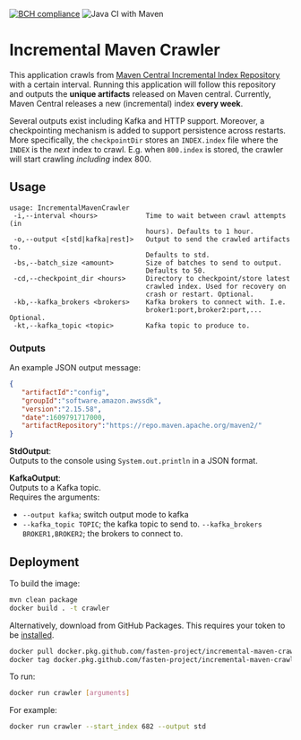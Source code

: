 [![BCH compliance](https://bettercodehub.com/edge/badge/fasten-project/incremental-maven-crawler?branch=main)](https://bettercodehub.com/) ![Java CI with Maven](https://github.com/fasten-project/incremental-maven-crawler/workflows/Java%20CI%20with%20Maven/badge.svg)
# Incremental Maven Crawler
This application crawls from [Maven Central Incremental Index Repository](https://repo1.maven.org/maven2/.index/) with a certain interval. 
Running this application will follow this repository and outputs the __unique artifacts__ released on Maven central.
Currently, Maven Central releases a new (incremental) index __every week__. 

Several outputs exist including Kafka and HTTP support. Moreover, a checkpointing mechanism is added to support persistence across restarts.
More specifically, the `checkpointDir` stores an `INDEX.index` file where the `INDEX` is the _next_ index to crawl. E.g. when `800.index` is stored, the crawler will start crawling _including_ index 800.

## Usage
```
usage: IncrementalMavenCrawler
 -i,--interval <hours>            Time to wait between crawl attempts (in
                                  hours). Defaults to 1 hour.
 -o,--output <[std|kafka|rest]>   Output to send the crawled artifacts to.
                                  Defaults to std.
 -bs,--batch_size <amount>        Size of batches to send to output.
                                  Defaults to 50.
 -cd,--checkpoint_dir <hours>     Directory to checkpoint/store latest
                                  crawled index. Used for recovery on
                                  crash or restart. Optional.
 -kb,--kafka_brokers <brokers>    Kafka brokers to connect with. I.e.
                                  broker1:port,broker2:port,... Optional.
 -kt,--kafka_topic <topic>        Kafka topic to produce to.
```

### Outputs
An example JSON output message:
```json
{
   "artifactId":"config",
   "groupId":"software.amazon.awssdk",
   "version":"2.15.58",
   "date":1609791717000,
   "artifactRepository":"https://repo.maven.apache.org/maven2/"
}
```

**StdOutput**:   
Outputs to the console using `System.out.println` in a JSON format.

**KafkaOutput**:  
Outputs to a Kafka topic.  
Requires the arguments: 
- `--output kafka`; switch output mode to kafka
- `--kafka_topic TOPIC`; the kafka topic to send to.
`--kafka_brokers BROKER1,BROKER2`; the brokers to connect to.

## Deployment
To build the image:
```bash
mvn clean package
docker build . -t crawler
```
Alternatively, download from GitHub Packages. This requires your token to be [installed](https://docs.github.com/en/packages/guides/configuring-docker-for-use-with-github-packages).
```bash
docker pull docker.pkg.github.com/fasten-project/incremental-maven-crawler/crawler:latest
docker tag docker.pkg.github.com/fasten-project/incremental-maven-crawler/crawler:latest crawler
```

To run:
```bash
docker run crawler [arguments]
```

For example:
```bash
docker run crawler --start_index 682 --output std
```
